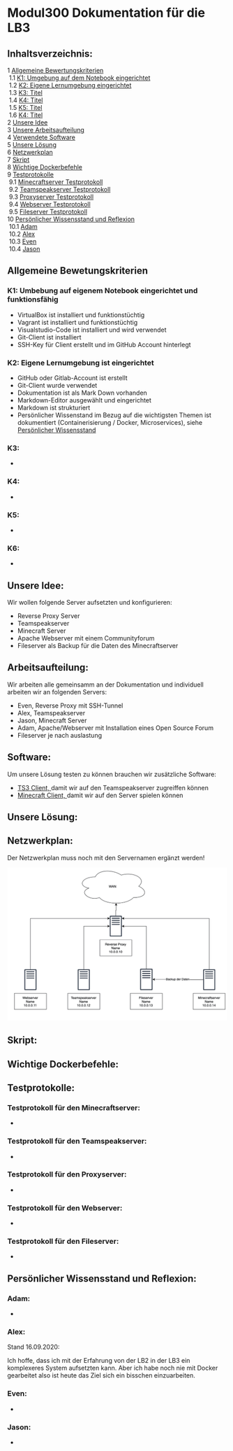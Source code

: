 # Modul300 Dokumentation für die LB3

## Inhaltsverzeichnis:
1 [Allgemeine Bewertungskriterien](#Allgemein)<br>
&nbsp;1.1 [K1: Umgebung auf dem Notebook eingerichtet](#K1)<br>
&nbsp;1.2 [K2: Eigene Lernumgebung eingerichtet](#K2)<br>
&nbsp;1.3 [K3: Titel](#K3)<br>
&nbsp;1.4 [K4: Titel](#K4)<br>
&nbsp;1.5 [K5: Titel](#K5)<br>
&nbsp;1.6 [K4: Titel](#K6)<br>
2 [Unsere Idee](#Idee)<br>
3 [Unsere Arbeitsaufteilung](#Arbeitsaufteilung)<br>
4 [Verwendete Software](#Software)<br>
5 [Unsere Lösung](#Lösung)<br>
6 [Netzwerkplan](#Netzwerkplan)<br>
7 [Skript](#Skript)<br>
8 [Wichtige Dockerbefehle](#Befehle)<br>
9 [Testprotokolle](#Testprotokoll)<br>
&nbsp;9.1 [Minecraftserver Testprotokoll](#MC-Test)<br>
&nbsp;9.2 [Teamspeakserver Testprotokoll](#TS-Test)<br>
&nbsp;9.3 [Proxyserver Testprotokoll](#Proxy-Test)<br>
&nbsp;9.4 [Webserver Testprotokoll](#Web-Test)<br>
&nbsp;9.5 [Fileserver Testprotokoll](#File-Test)<br>
10 [Persönlicher Wissensstand und Reflexion](#Wissensstand)<br>
&nbsp;10.1 [Adam](#Adam)<br>
&nbsp;10.2 [Alex](#Alex)<br>
&nbsp;10.3 [Even](#Even)<br>
&nbsp;10.4 [Jason](#Jason)<br>


## Allgemeine Bewetungskriterien <a name="Allgemein"></a>

### K1: Umbebung auf eigenem Notebook eingerichtet und funktionsfähig <a name="K1"></a>
- VirtualBox ist installiert und funktionstüchtig
- Vagrant ist installiert und funktionstüchtig
- Visualstudio-Code ist installiert und wird verwendet
- Git-Client ist installiert
- SSH-Key für Client erstellt und im GitHub Account hinterlegt

### K2: Eigene Lernumgebung ist eingerichtet <a name="K2"></a>
- GitHub oder Gitlab-Account ist erstellt
- Git-Client wurde verwendet
- Dokumentation ist als Mark Down vorhanden
- Markdown-Editor ausgewählt und eingerichtet
- Markdown ist strukturiert
- Persönlicher Wissenstand im Bezug auf die wichtigsten Themen ist dokumentiert (Containerisierung / Docker, Microservices), siehe [Persönlicher Wissensstand](#Wissensstand)

### K3: <a name="K3"></a>
-

### K4: <a name="K4"></a>
-

### K5: <a name="K5"></a>
-

### K6: <a name="K6"></a>
-


## Unsere Idee: <a name="Idee"></a>

Wir wollen folgende Server aufsetzten und konfigurieren:

  - Reverse Proxy Server
  - Teamspeakserver
  - Minecraft Server
  - Apache Webserver mit einem Communityforum
  - Fileserver als Backup für die Daten des Minecraftserver

## Arbeitsaufteilung: <a name="Arbeitsaufteilung"></a>

Wir arbeiten alle gemeinsamm an der Dokumentation und individuell arbeiten wir an folgenden Servers:

  - Even, Reverse Proxy mit SSH-Tunnel
  - Alex, Teamspeakserver
  - Jason, Minecraft Server
  - Adam, Apache/Webserver mit Installation eines Open Source Forum
  - Fileserver je nach auslastung

## Software: <a name="Software"></a>

Um unsere Lösung testen zu können brauchen wir zusätzliche Software:

- <a href="https://www.teamspeak.com/en/downloads/">TS3 Client, </a>damit wir auf den Teamspeakserver zugreiffen können
- <a href="https://www.minecraft.net/de-de/download">Minecraft Client, </a>damit wir auf den Server spielen können

## Unsere Lösung: <a name="Lösung"></a>


## Netzwerkplan: <a name="Netzwerkplan"></a>
Der Netzwerkplan muss noch mit den Servernamen ergänzt werden!

![Netzwerkplan](https://github.com/Even-Dietrich/Modul300/blob/master/LB3/img/Netzwerkplan_nichtfertig.jpg)

## Skript: <a name="Skript"></a>

## Wichtige Dockerbefehle: <a name="Befehle"></a><br>

## Testprotokolle: <a name="Testprotokolle"></a><br>

### Testprotokoll für den Minecraftserver: <a name="MC-Test"></a><br>
-
### Testprotokoll für den Teamspeakserver: <a name="TS-Test"></a><br>
-
### Testprotokoll für den Proxyserver: <a name="Proxy-Test"></a><br>
-
### Testprotokoll für den Webserver: <a name="Web-Test"></a><br>
-
### Testprotokoll für den Fileserver: <a name="File-Test"></a><br>
-

## Persönlicher Wissensstand und Reflexion: <a name="Wissensstand"></a><br>
  
### Adam: <a name="Adam"></a><br>
-
  
### Alex: <a name="Alex"></a><br>
Stand 16.09.2020:

Ich hoffe, dass ich mit der Erfahrung von der LB2 in der LB3 ein komplexeres System aufsetzten kann. Aber ich habe noch nie mit Docker gearbeitet also ist heute das Ziel sich ein bisschen einzuarbeiten.
  
  
  
### Even: <a name="Even"></a><br>
-
  
### Jason: <a name="Jason"></a><br>
-
